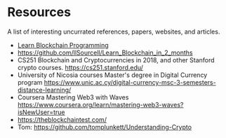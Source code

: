 # Resources

A list of interesting uncurrated references, papers, websites, and articles.

* [Learn Blockchain Programming](https://www.youtube.com/watch?v=wVVGv2bmxow)
* https://github.com/llSourcell/Learn_Blockchain_in_2_months
* CS251 Blockchain and Cryptocurrencies in 2018, and other Stanford crypto courses.  https://cs251.stanford.edu/
* University of Nicosia courses Master's degree in Digital Currency program https://www.unic.ac.cy/digital-currency-msc-3-semesters-distance-learning/
* Coursera Mastering Web3 with Waves https://www.coursera.org/learn/mastering-web3-waves?isNewUser=true
* https://theblockchaintest.com/
* Tom: https://github.com/tomplunkett/Understanding-Crypto

